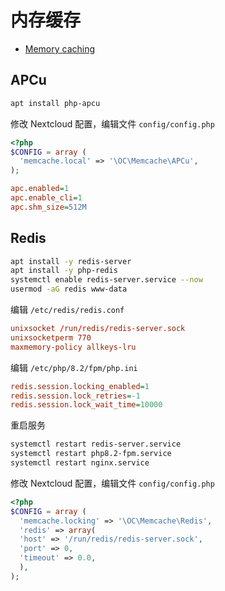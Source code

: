 # 内存缓存

- [Memory caching](https://docs.nextcloud.com/server/28/admin_manual/configuration_server/caching_configuration.html)

## APCu

```sh
apt install php-apcu
```

修改 Nextcloud 配置，编辑文件 `config/config.php`

```php
<?php
$CONFIG = array (
  'memcache.local' => '\OC\Memcache\APCu',
);
```

```mods-available/apcu.ini
apc.enabled=1
apc.enable_cli=1
apc.shm_size=512M
```

## Redis

```sh
apt install -y redis-server
apt install -y php-redis
systemctl enable redis-server.service --now
usermod -aG redis www-data
```

编辑 `/etc/redis/redis.conf`

```conf
unixsocket /run/redis/redis-server.sock
unixsocketperm 770
maxmemory-policy allkeys-lru
```

编辑 `/etc/php/8.2/fpm/php.ini`

```ini
redis.session.locking_enabled=1
redis.session.lock_retries=-1
redis.session.lock_wait_time=10000
```

重启服务

```sh
systemctl restart redis-server.service
systemctl restart php8.2-fpm.service
systemctl restart nginx.service
```

修改 Nextcloud 配置，编辑文件 `config/config.php`

```php
<?php
$CONFIG = array (
  'memcache.locking' => '\OC\Memcache\Redis',
  'redis' => array(
  'host' => '/run/redis/redis-server.sock',
  'port' => 0,
  'timeout' => 0.0,
  ),
);
```